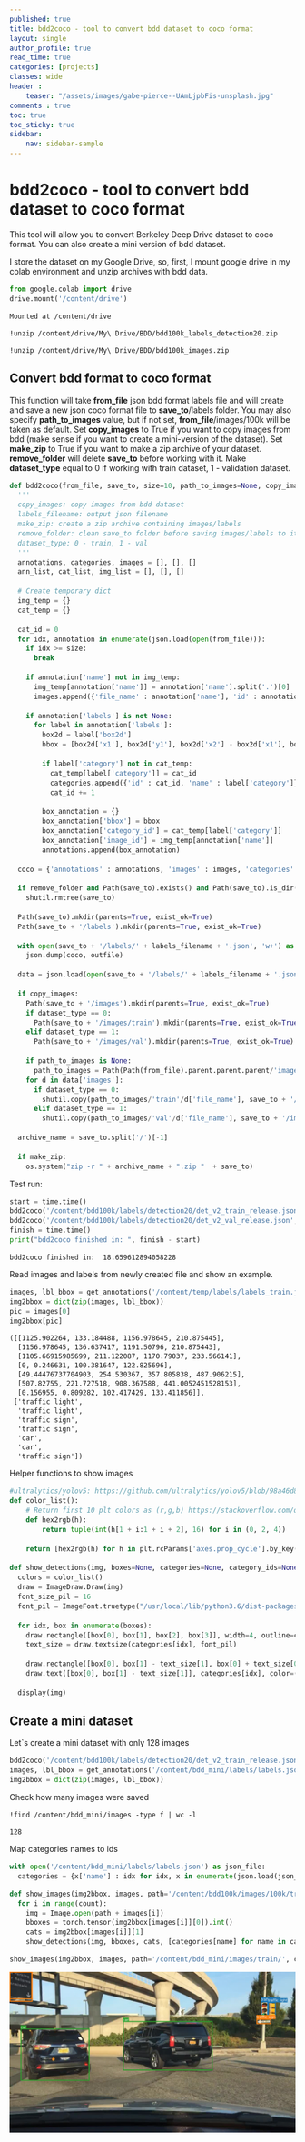 ```yaml
---
published: true
title: bdd2coco - tool to convert bdd dataset to coco format
layout: single
author_profile: true
read_time: true
categories: [projects]
classes: wide
header :
    teaser: "/assets/images/gabe-pierce--UAmLjpbFis-unsplash.jpg"
comments : true
toc: true
toc_sticky: true
sidebar:
    nav: sidebar-sample
---
```


# bdd2coco - tool to convert bdd dataset to coco format

This tool will allow you to convert Berkeley Deep Drive dataset to coco format. You can also create a mini version of bdd dataset.

I store the dataset on my Google Drive, so, first, I mount google drive in my colab environment and unzip archives with bdd data.

```python
from google.colab import drive
drive.mount('/content/drive')
```

    Mounted at /content/drive


```
!unzip /content/drive/My\ Drive/BDD/bdd100k_labels_detection20.zip
```


```
!unzip /content/drive/My\ Drive/BDD/bdd100k_images.zip
```


## Convert bdd format to coco format
This function will take **from_file** json bdd format labels file and will create and save a new json coco format file to **save_to**/labels folder. You may also specify **path_to_images** value, but if not set, **from_file**/images/100k will be taken as default. Set **copy_images** to True if you want to copy images from bdd (make sense if you want to create a mini-version of the dataset). Set **make_zip** to True if you want to make a zip archive of your dataset. **remove_folder** will delete **save_to** before working with it. Make **dataset_type** equal to 0 if working with train dataset, 1 - validation dataset.


```python
def bdd2coco(from_file, save_to, size=10, path_to_images=None, copy_images=True, labels_filename="labels", make_zip=False, remove_folder=True, dataset_type=0):
  '''
  copy_images: copy images from bdd dataset
  labels_filename: output json filename
  make_zip: create a zip archive containing images/labels
  remove_folder: clean save_to folder before saving images/labels to it
  dataset_type: 0 - train, 1 - val
  '''
  annotations, categories, images = [], [], []
  ann_list, cat_list, img_list = [], [], []

  # Create temporary dict
  img_temp = {}
  cat_temp = {}

  cat_id = 0
  for idx, annotation in enumerate(json.load(open(from_file))):
    if idx >= size:
      break
    
    if annotation['name'] not in img_temp:
      img_temp[annotation['name']] = annotation['name'].split('.')[0]
      images.append({'file_name' : annotation['name'], 'id' : annotation['name'].split('.')[0]})
    
    if annotation['labels'] is not None:
      for label in annotation['labels']:
        box2d = label['box2d']
        bbox = [box2d['x1'], box2d['y1'], box2d['x2'] - box2d['x1'], box2d['y2'] - box2d['y1']]

        if label['category'] not in cat_temp:
          cat_temp[label['category']] = cat_id
          categories.append({'id' : cat_id, 'name' : label['category']})
          cat_id += 1
        
        box_annotation = {}
        box_annotation['bbox'] = bbox
        box_annotation['category_id'] = cat_temp[label['category']]
        box_annotation['image_id'] = img_temp[annotation['name']]
        annotations.append(box_annotation)

  coco = {'annotations' : annotations, 'images' : images, 'categories' : categories}

  if remove_folder and Path(save_to).exists() and Path(save_to).is_dir():
    shutil.rmtree(save_to)

  Path(save_to).mkdir(parents=True, exist_ok=True)
  Path(save_to + '/labels').mkdir(parents=True, exist_ok=True)

  with open(save_to + '/labels/' + labels_filename + '.json', 'w+') as outfile:
    json.dump(coco, outfile)

  data = json.load(open(save_to + '/labels/' + labels_filename + '.json'))

  if copy_images:
    Path(save_to + '/images').mkdir(parents=True, exist_ok=True)
    if dataset_type == 0:
      Path(save_to + '/images/train').mkdir(parents=True, exist_ok=True)
    elif dataset_type == 1:
      Path(save_to + '/images/val').mkdir(parents=True, exist_ok=True)

    if path_to_images is None:
      path_to_images = Path(Path(from_file).parent.parent.parent/'images/100k')
    for d in data['images']:
      if dataset_type == 0:
        shutil.copy(path_to_images/'train'/d['file_name'], save_to + '/images/train')
      elif dataset_type == 1:
        shutil.copy(path_to_images/'val'/d['file_name'], save_to + '/images/val')

  archive_name = save_to.split('/')[-1]
  
  if make_zip:
    os.system("zip -r " + archive_name + ".zip "  + save_to)
```

Test run:

```python
start = time.time()
bdd2coco('/content/bdd100k/labels/detection20/det_v2_train_release.json', '/content/temp', labels_filename="labels_train", dataset_type=0, remove_folder=True)
bdd2coco('/content/bdd100k/labels/detection20/det_v2_val_release.json', '/content/temp', labels_filename="labels_val", dataset_type=1, remove_folder=False)
finish = time.time()
print("bdd2coco finished in: ", finish - start)
```

    bdd2coco finished in:  18.659612894058228


Read images and labels from newly created file and show an example.

```python
images, lbl_bbox = get_annotations('/content/temp/labels/labels_train.json')
img2bbox = dict(zip(images, lbl_bbox))
pic = images[0]
img2bbox[pic]
```
    ([[1125.902264, 133.184488, 1156.978645, 210.875445],
      [1156.978645, 136.637417, 1191.50796, 210.875443],
      [1105.66915985699, 211.122087, 1170.79037, 233.566141],
      [0, 0.246631, 100.381647, 122.825696],
      [49.44476737704903, 254.530367, 357.805838, 487.906215],
      [507.82755, 221.727518, 908.367588, 441.0052451528153],
      [0.156955, 0.809282, 102.417429, 133.411856]],
     ['traffic light',
      'traffic light',
      'traffic sign',
      'traffic sign',
      'car',
      'car',
      'traffic sign'])


Helper functions to show images


```python
#ultralytics/yolov5: https://github.com/ultralytics/yolov5/blob/98a46d8e82969445cecfae2aa21929dbebd6a3de/utils/plots.py#L29
def color_list():
    # Return first 10 plt colors as (r,g,b) https://stackoverflow.com/questions/51350872/python-from-color-name-to-rgb
    def hex2rgb(h):
        return tuple(int(h[1 + i:1 + i + 2], 16) for i in (0, 2, 4))

    return [hex2rgb(h) for h in plt.rcParams['axes.prop_cycle'].by_key()['color']]

def show_detections(img, boxes=None, categories=None, category_ids=None):
  colors = color_list()
  draw = ImageDraw.Draw(img)
  font_size_pil = 16
  font_pil = ImageFont.truetype("/usr/local/lib/python3.6/dist-packages/matplotlib/mpl-data/fonts/ttf/DejaVuSans.ttf", size=font_size_pil)

  for idx, box in enumerate(boxes):
    draw.rectangle([box[0], box[1], box[2], box[3]], width=4, outline=colors[int(category_ids[idx]) % 10])  # box
    text_size = draw.textsize(categories[idx], font_pil)

    draw.rectangle([box[0], box[1] - text_size[1], box[0] + text_size[0], box[1]], fill=colors[int(category_ids[idx]) % 10])  # box for text
    draw.text([box[0], box[1] - text_size[1]], categories[idx], color=(255, 255, 255), font=font_pil) # text

  display(img)
```

## Create a mini dataset

Let`s create a mini dataset with only 128 images


```python
bdd2coco('/content/bdd100k/labels/detection20/det_v2_train_release.json', '/content/bdd_mini', labels_filename="labels", size=128)
images, lbl_bbox = get_annotations('/content/bdd_mini/labels/labels.json')
img2bbox = dict(zip(images, lbl_bbox))
```

Check how many images were saved

```
!find /content/bdd_mini/images -type f | wc -l
```

    128


Map categories names to ids 


```python
with open('/content/bdd_mini/labels/labels.json') as json_file:
  categories = {x['name'] : idx for idx, x in enumerate(json.load(json_file)['categories'])}
```


```python
def show_images(img2bbox, images, path='/content/bdd100k/images/100k/train/', count=1):
  for i in range(count):
    img = Image.open(path + images[i])
    bboxes = torch.tensor(img2bbox[images[i]][0]).int()
    cats = img2bbox[images[i]][1]
    show_detections(img, bboxes, cats, [categories[name] for name in cats])
```


```python
show_images(img2bbox, images, path='/content/bdd_mini/images/train/', count=1)
```


![png](/assets/images/BDDWorkWithData_1_24_0.png)
